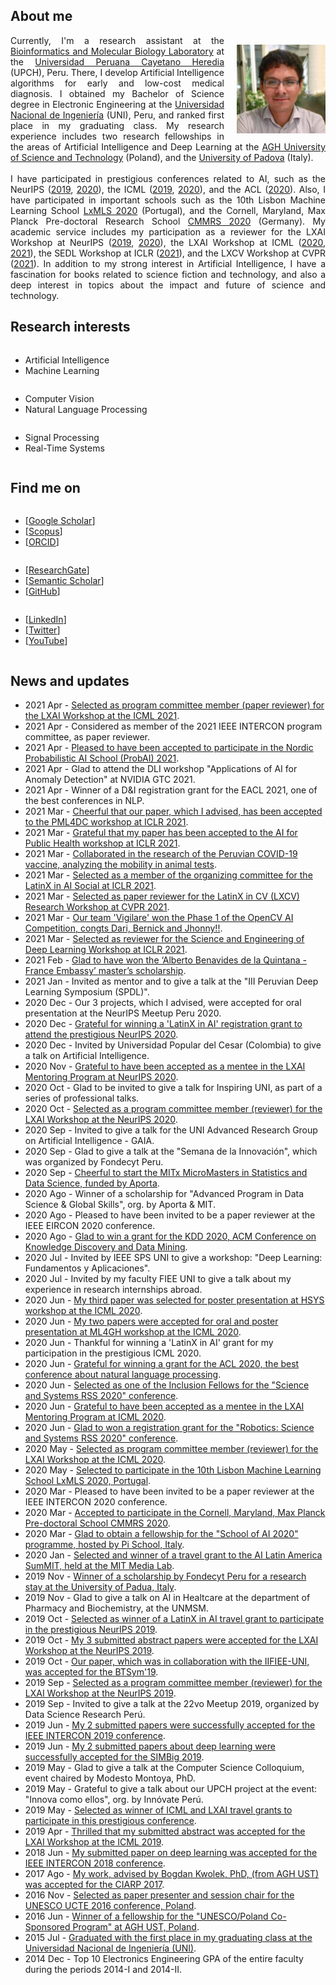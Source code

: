 <h2>About me</h2>
<p>
<img style="float: right; margin: 15px 0px 10px 20px;" src="/dennishnf-photo1.jpg" alt="90" width="142" height="142" /> 
<p align="justify" style="text-indent:0"> 
<!-- <img style="float: left; margin: 15px 20px 10px 0px;" src="/dennishnf-photo.jpg" alt="90" width="142" height="142" /> 
<p align="justify" style="text-indent:0"> -->
Currently, I'm a research assistant at the <a target="_blank" href="https://facien.cayetano.edu.pe/investigacion-lid/lista-de-laboratorios-de-investigacion-y-desarrollo/73-bioinformatica">Bioinformatics and Molecular Biology Laboratory</a> at the <a target="_blank" href="https://en.wikipedia.org/wiki/Cayetano_Heredia_University">Universidad Peruana Cayetano Heredia</a> (UPCH), Peru. There, I develop Artificial Intelligence algorithms for early and low-cost medical diagnosis. I obtained my Bachelor of Science degree in Electronic Engineering at the <a target="_blank" href="https://en.wikipedia.org/wiki/National_University_of_Engineering">Universidad Nacional de Ingeniería</a> (UNI), Peru, and ranked first place in my graduating class. My research experience includes two research fellowships in the areas of Artificial Intelligence and Deep Learning at the <a target="_blank" href="https://en.wikipedia.org/wiki/AGH_University_of_Science_and_Technology">AGH University of Science and Technology</a> (Poland), and the <a target="_blank" href="https://en.wikipedia.org/wiki/University_of_Padua">University of Padova</a> (Italy).
<br/>
<br/>
I have participated in prestigious conferences related to AI, such as the NeurIPS (<a target="_blank" href="https://nips.cc/Conferences/2019">2019</a>, <a target="_blank" href="https://neurips.cc/Conferences/2020"> 2020</a>), the ICML (<a target="_blank" href="https://icml.cc/Conferences/2019">2019</a>, <a target="_blank" href="https://icml.cc/Conferences/2020"> 2020</a>), and the ACL (<a target="_blank" href="https://acl2020.org/">2020</a>). Also, I have participated in important schools such as the 10th Lisbon Machine Learning School <a target="_blank" href="http://lxmls.it.pt/2020/">LxMLS 2020</a> (Portugal), and the Cornell, Maryland, Max Planck Pre-doctoral Research School <a target="_blank" href="https://cmmrs.mpi-sws.org/">CMMRS 2020</a> (Germany). My academic service includes my participation as a reviewer for the LXAI Workshop at NeurIPS (<a target="_blank" href="https://www.latinxinai.org/neurips-2019">2019</a>, <a target="_blank" href="https://www.latinxinai.org/neurips-2020">2020</a>), the LXAI Workshop at ICML (<a target="_blank" href="https://www.latinxinai.org/icml-2020">2020</a>, <a target="_blank" href="https://www.latinxinai.org/icml-2021">2021</a>), the SEDL Workshop at ICLR (<a target="_blank" href="https://sites.google.com/view/sedl-workshop">2021</a>), and the LXCV Workshop at CVPR (<a target="_blank" href="https://www.latinxinai.org/cvpr-2021-about">2021</a>). In addition to my strong interest in Artificial Intelligence, I have a fascination for books related to science fiction and technology, and also a deep interest in topics about the impact and future of science and technology.
</p>
</p>
<p></p>
<h2>Research interests</h2>
<div class="row">
    <div class="column left">
        <p>
        <ul>
        <li>Artificial Intelligence</li>
        <li>Machine Learning</li>
        </ul>
        </p>
    </div>
    <div class="column middle">
    	<p>
        <ul>
        <li>Computer Vision</li>
        <li>Natural Language Processing</li>
        </ul>
        </p>
    </div>
    <div class="column right">
    	<p>
        <ul>
        <li>Signal Processing</li>
        <li>Real-Time Systems</li>
        </ul>
        </p>
    </div>
</div>
<p></p>
<h2>Find me on</h2>
<div class="row">
    <div class="column left">
        <p>
        <ul>
        <li>[<a target="_blank" href="https://scholar.google.com/citations?user=QQTBnmMAAAAJ&hl=en">Google Scholar</a>]</li>
        <li>[<a target="_blank" href="https://www.scopus.com/authid/detail.uri?authorId=57200698818">Scopus</a>]</li>
        <li>[<a target="_blank" href="https://orcid.org/0000-0001-5574-6967">ORCID</a>]</li>
        </ul>
        </p>
    </div>
    <div class="column middle">
    	<p>
        <ul>
        <li>[<a target="_blank" href="https://www.researchgate.net/profile/Dennis_Nunez_Fernandez">ResearchGate</a>]</li>
        <li>[<a target="_blank" href="https://www.semanticscholar.org/author/Dennis-N%C3%BA%C3%B1ez-Fern%C3%A1ndez/35318979">Semantic Scholar</a>]</li>
        <li>[<a target="_blank" href="https://www.github.com/dennishnf">GitHub</a>]</li>
        </ul>
        </p>
    </div>
    <div class="column right">
    	<p>
        <ul>
        <li>[<a target="_blank" href="https://www.linkedin.com/in/dennishnf">LinkedIn</a>]</li>
        <li>[<a target="_blank" href="https://twitter.com/dennishnf">Twitter</a>]</li>
        <li>[<a target="_blank" href="https://www.youtube.com/channel/UC-js4NaIhqI7NtVWT2JGHrQ">YouTube</a>]</li>
        </ul>
        </p>
    </div>
</div>
<p></p>
<h2>News and updates</h2>
<p>
<ul>
<li>2021 Apr - <a href="https://www.latinxinai.org/icml-2021-about" target="_blank">Selected as program committee member (paper reviewer) for the LXAI Workshop at the ICML 2021</a>.</li>
<li>2021 Apr - Considered as member of the 2021 IEEE INTERCON program committee, as paper reviewer.</li>
<li>2021 Apr - <a href="https://probabilistic.ai/" target="_blank">Pleased to have been accepted to participate in the Nordic Probabilistic AI School (ProbAI) 2021</a>.</li>
<li>2021 Apr - Glad to attend the DLI workshop "Applications of AI for Anomaly Detection" at NVIDIA GTC 2021.</li>
<li>2021 Apr - Winner of a D&I registration grant for the EACL 2021, one of the best conferences in NLP.</li>
<li>2021 Mar - <a href="https://pml4dc.github.io/iclr2021/" target="_blank">Cheerful that our paper, which I advised, has been accepted to the PML4DC workshop at ICLR 2021</a>.</li>
<li>2021 Mar - <a href="https://aiforpublichealth.github.io/papers/" target="_blank">Grateful that my paper has been accepted to the AI for Public Health workshop at ICLR 2021</a>.</li>
<li>2021 Mar - <a href="https://doi.org/10.1101/2021.03.07.434276" target="_blank">Collaborated in the research of the Peruvian COVID-19 vaccine, analyzing the mobility in animal tests</a>.</li>
<li>2021 Mar - <a href="https://www.eventbrite.com/e/latinx-in-ai-lxai-social-iclr-2021-tickets-141974440373" target="_blank">Selected as a member of the organizing committee for the LatinX in AI Social at ICLR 2021</a>.</li>
<li>2021 Mar - <a href="https://www.latinxinai.org/cvpr-2021-about" target="_blank">Selected as paper reviewer for the LatinX in CV (LXCV) Research Workshop at CVPR 2021</a>.</li>
<li>2021 Mar - <a href="https://opencv.org/opencv-ai-competition-2021/" target="_blank">Our team 'Vigilare' won the Phase 1 of the OpenCV AI Competition, congts Dari, Bernick and Jhonny!!</a>.</li>
<li>2021 Mar - <a href="https://sites.google.com/view/sedl-workshop" target="_blank">Selected as reviewer for the Science and Engineering of Deep Learning Workshop at ICLR 2021</a>.</li>
<li>2021 Feb - <a href="http://www.patronatouni.org.pe/es/resultados-de-beca/item/110-resultado-de-convocatoria-de-beca-alberto-benavides-de-la-quintana-embajada-de-francia-prouni-2021.html" target="_blank">Glad to have won the ‘Alberto Benavides de la Quintana - France Embassy’ master’s scholarship</a>.</li>
<li>2021 Jan - Invited as mentor and to give a talk at the "III Peruvian Deep Learning Symposium (SPDL)".</li>
<li>2020 Dec - Our 3 projects, which I advised, were accepted for oral presentation at the NeurIPS Meetup Peru 2020.</li>
<li>2020 Dec - <a href="https://nips.cc/Conferences/2020" target="_blank">Grateful for winning a 'LatinX in AI' registration grant to attend the prestigious NeurIPS 2020</a>.</li>
<li>2020 Dec - Invited by Universidad Popular del Cesar (Colombia) to give a talk on Artificial Intelligence.</li>
<li>2020 Nov - <a href="https://www.latinxinai.org/neurips-2020" target="_blank">Grateful to have been accepted as a mentee in the LXAI Mentoring Program at NeurIPS 2020</a>.</li>
<li>2020 Oct - Glad to be invited to give a talk for Inspiring UNI, as part of a series of professional talks.</li>
<li>2020 Oct - <a href="https://www.latinxinai.org/neurips-2020#nips-org" target="_blank">Selected as a program committee member (reviewer) for the LXAI Workshop at the NeurIPS 2020</a>.</li>
<li>2020 Sep - Invited to give a talk for the UNI Advanced Research Group on Artificial Intelligence - GAIA.</li>
<li>2020 Sep - Glad to give a talk at the "Semana de la Innovación", which was organized by Fondecyt Peru.</li>
<li>2020 Sep - <a href="https://micromasters.mit.edu/ds/" target="_blank">Cheerful to start the MITx MicroMasters in Statistics and Data Science, funded by Aporta</a>.
<li>2020 Ago - Winner of a scholarship for "Advanced Program in Data Science & Global Skills", org. by Aporta & MIT.</li>
<li>2020 Ago - Pleased to have been invited to be a paper reviewer at the IEEE EIRCON 2020 conference.</li>
<li>2020 Ago - <a href="https://www.kdd.org/kdd2020/" target="_blank">Glad to win a grant for the KDD 2020, ACM Conference on Knowledge Discovery and Data Mining</a>.
<li>2020 Jul - Invited by IEEE SPS UNI to give a workshop: "Deep Learning: Fundamentos y Aplicaciones".</li>
<li>2020 Jul - Invited by my faculty FIEE UNI to give a talk about my experience in research internships abroad.</li>
<li>2020 Jun - <a href="https://sites.google.com/view/hsys2020/papers/accepted-papers" target="_blank">My third paper was selected for poster presentation at HSYS workshop at the ICML 2020</a>.</li>
<li>2020 Jun - <a href="https://mlforglobalhealth.org/posters-and-spotlights/" target="_blank">My two papers were accepted for oral and poster presentation at ML4GH workshop at the ICML 2020</a>.</li>
<li>2020 Jun - Thankful for winning a 'LatinX in AI' grant for my participation in the prestigious ICML 2020.</li>
<li>2020 Jun - <a href="https://acl2020.org/" target="_blank">Grateful for winning a grant for the ACL 2020, the best conference about natural language processing</a>.</li>
<li>2020 Jun - <a href="https://sites.google.com/view/inclusion-2020/inclusion-fellowsbio#h.kvia409tw9k8" target="_blank">Selected as one of the Inclusion Fellows for the "Science and Systems RSS 2020" conference</a>.</li>
<li>2020 Jun - <a href="https://www.latinxinai.org/icml-2020" target="_blank">Grateful to have been accepted as a mentee in the LXAI Mentoring Program at ICML 2020</a>.</li>
<li>2020 Jun - <a href="https://roboticsconference.org/2020/" target="_blank">Glad to won a registration grant for the "Robotics: Science and Systems RSS 2020" conference</a>.</li>
<li>2020 May - <a href="https://www.latinxinai.org/icml-2020#workshop-org" target="_blank">Selected as program committee member (reviewer) for the LXAI Workshop at the ICML 2020</a>.</li>
<li>2020 May - <a href="http://lxmls.it.pt/2020/" target="_blank">Selected to participate in the 10th Lisbon Machine Learning School LxMLS 2020, Portugal</a>.</li>
<li>2020 Mar - Pleased to have been invited to be a paper reviewer at the IEEE INTERCON 2020 conference.</li>
<li>2020 Mar - <a href="https://cmmrs.mpi-sws.org/" target="_blank">Accepted to participate in the Cornell, Maryland, Max Planck Pre-doctoral School CMMRS 2020</a>.</li>
<li>2020 Mar - <a href="https://picampus-school.com/programme/school-of-ai/" target="_blank">Glad to obtain a fellowship for the "School of AI 2020" programme, hosted by Pi School, Italy</a>.</li>
<li>2020 Jan - <a href="http://ailatinsum.mit.edu/" target="_blank">Selected and winner of a travel grant to the AI Latin America SumMIT, held at the MIT Media Lab</a>.</li>
<li>2019 Nov - <a href="http://vimp.math.unipd.it/people.html" target="_blank">Winner of a scholarship by Fondecyt Peru for a research stay at the University of Padua, Italy</a>.</li>
<li>2019 Nov - Glad to give a talk on AI in Healtcare at the department of Pharmacy and Biochemistry, at the UNMSM.</li>
<li>2019 Oct - <a href="https://www.latinxinai.org/neurips-2019" target="_blank">Selected as winner of a LatinX in AI travel grant to participate in the prestigious NeurIPS 2019</a>.</li>
<li>2019 Oct - <a href="https://www.latinxinai.org/neurips-2019-presenters" target="_blank">My 3 submitted abstract papers were accepted for the LXAI Workshop at the NeurIPS 2019</a>.</li>
<li>2019 Oct - <a href="https://www.springer.com/gp/book/9783030575656" target="_blank">Our paper, which was in collaboration with the IIFIEE-UNI, was accepted for the BTSym'19</a>.</li>
<li>2019 Sep - <a href="https://www.latinxinai.org/neurips-2019#nips-org" target="_blank">Selected as a program committee member (reviewer) for the LXAI Workshop at the NeurIPS 2019</a>.</li>
<li>2019 Sep - Invited to give a talk at the 22vo Meetup 2019, organized by Data Science Research Perú.</li>
<li>2019 Jun - <a href="https://ieeexplore.ieee.org/xpl/conhome/8846111/proceeding" target="_blank">My 2 submitted papers were successfully accepted for the IEEE INTERCON 2019 conference</a>.</li>
<li>2019 Jun - <a href="https://simbig.org/SIMBig2019/en/program.html" target="_blank">My 2 submitted papers about deep learning were successfully accepted for the SIMBig 2019</a>.</li>
<li>2019 May - Glad to give a talk at the Computer Science Colloquium, event chaired by Modesto Montoya, PhD.</li>
<li>2019 May - Grateful to give a talk about our UPCH project at the event: "Innova como ellos", org. by Innóvate Perú.</li>
<li>2019 May - <a href="https://icml.cc/Conferences/2019" target="_blank">Selected as winner of ICML and LXAI travel grants to participate in this prestigious conference</a>.</li>
<li>2019 Apr - <a href="https://www.latinxinai.org/icml-2019-presenters" target="_blank">Thrilled that my submitted abstract was accepted for the LXAI Workshop at the ICML 2019</a>.</li>
<li>2018 Jun - <a href="https://ieeexplore.ieee.org/xpl/conhome/8484861/proceeding" target="_blank">My submitted paper on deep learning was accepted for the IEEE INTERCON 2018 conference</a>.</li>
<li>2017 Ago - <a href="https://dblp.org/db/conf/ciarp/ciarp2017.html" target="_blank">My work, advised by Bogdan Kwolek, PhD, (from AGH UST) was accepted for the CIARP 2017</a>.</li>
<li>2016 Nov - <a href="http://www.unesco.agh.edu.pl/fileadmin/default/templates/css/j/unesco/system/program_UCTE_2016_v12_2016_12_06x.pdf" target="_blank">Selected as paper presenter and session chair for the UNESCO UCTE 2016 conference, Poland</a>.</li>
<li>2016 Jun - <a href="http://www.unesco.agh.edu.pl/en/" target="_blank">Winner of a fellowship for the "UNESCO/Poland Co-Sponsored Program" at AGH UST, Poland</a>.</li>
<li>2015 Jul - <a href="https://www.uni.edu.pe/" target="_blank">Graduated with the first place in my graduating class at the Universidad Nacional de Ingeniería (UNI)</a>.</li>
<li>2014 Dec - Top 10 Electronics Engineering GPA of the entire faculty during the periods 2014-I and 2014-II.</li>
</ul>
</p>

